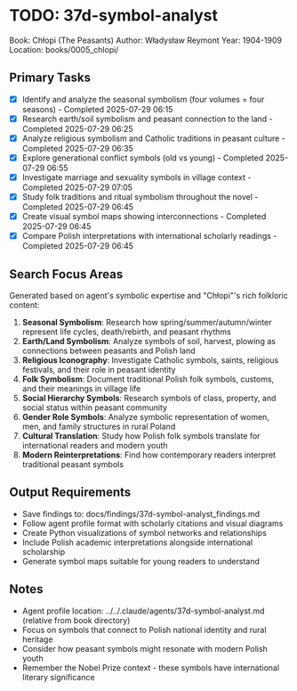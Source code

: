 # TODO: 37d-symbol-analyst
Book: Chłopi (The Peasants)
Author: Władysław Reymont
Year: 1904-1909
Location: books/0005_chlopi/

## Primary Tasks
- [x] Identify and analyze the seasonal symbolism (four volumes = four seasons) - Completed 2025-07-29 06:15
- [x] Research earth/soil symbolism and peasant connection to the land - Completed 2025-07-29 06:25
- [x] Analyze religious symbolism and Catholic traditions in peasant culture - Completed 2025-07-29 06:35
- [x] Explore generational conflict symbols (old vs young) - Completed 2025-07-29 06:55
- [x] Investigate marriage and sexuality symbols in village context - Completed 2025-07-29 07:05
- [x] Study folk traditions and ritual symbolism throughout the novel - Completed 2025-07-29 06:45
- [x] Create visual symbol maps showing interconnections - Completed 2025-07-29 06:45
- [x] Compare Polish interpretations with international scholarly readings - Completed 2025-07-29 06:45

## Search Focus Areas
Generated based on agent's symbolic expertise and "Chłopi"'s rich folkloric content:

1. **Seasonal Symbolism**: Research how spring/summer/autumn/winter represent life cycles, death/rebirth, and peasant rhythms
2. **Earth/Land Symbolism**: Analyze symbols of soil, harvest, plowing as connections between peasants and Polish land
3. **Religious Iconography**: Investigate Catholic symbols, saints, religious festivals, and their role in peasant identity
4. **Folk Symbolism**: Document traditional Polish folk symbols, customs, and their meanings in village life
5. **Social Hierarchy Symbols**: Research symbols of class, property, and social status within peasant community
6. **Gender Role Symbols**: Analyze symbolic representation of women, men, and family structures in rural Poland
7. **Cultural Translation**: Study how Polish folk symbols translate for international readers and modern youth
8. **Modern Reinterpretations**: Find how contemporary readers interpret traditional peasant symbols

## Output Requirements
- Save findings to: docs/findings/37d-symbol-analyst_findings.md  
- Follow agent profile format with scholarly citations and visual diagrams
- Create Python visualizations of symbol networks and relationships
- Include Polish academic interpretations alongside international scholarship
- Generate symbol maps suitable for young readers to understand

## Notes
- Agent profile location: ../../.claude/agents/37d-symbol-analyst.md (relative from book directory)
- Focus on symbols that connect to Polish national identity and rural heritage
- Consider how peasant symbols might resonate with modern Polish youth
- Remember the Nobel Prize context - these symbols have international literary significance